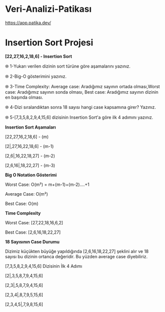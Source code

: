 # Veri-Analizi-Patikası
https://app.patika.dev/

# Insertion Sort Projesi

**[22,27,16,2,18,6] - Insertion Sort**

֎ 1-Yukarı verilen dizinin sort türüne göre aşamalarını yazınız.

֎ 2-Big-O gösterimini yazınız.

֎ 3-Time Complexity: Average case: Aradığımız sayının ortada olması,Worst case: Aradığımız sayının sonda olması, Best case: Aradığımız sayının dizinin en başında olması.

֎ 4-Dizi sıralandıktan sonra 18 sayısı hangi case kapsamına girer? Yazınız.

֎ 5-[7,3,5,8,2,9,4,15,6] dizisinin Insertion Sort'a göre ilk 4 adımını yazınız.

**Insertion Sort Aşamaları**

[22,27,16,2,18,6] - (m)

[2|,27,16,22,18,6] - (m-1)

[2,6|,16,22,18,27] - (m-2)

[2,6,16|,18,22,27] - (m-3)

**Big O Notation Gösterimi**


Worst Case: O(m²) = m+(m-1)+(m-2)....+1

Average Case: O(m²)

Best Case: O(m)

**Time Complexity**

Worst Case: [27,22,18,16,6,2]

Best Case: [2,6,16,18,22,27]

**18 Sayısının Case Durumu**

Dizimiz küçükten büyüğe yapıldığında [2,6,16,18,22,27] şeklini alır ve 18 sayısı bu dizinin ortanca değeridir. Bu yüzden average case diyebiliriz.

[7,3,5,8,2,9,4,15,6] Dizisinin İlk 4 Adımı

[2|,3,5,8,7,9,4,15,6]

[2,3|,5,8,7,9,4,15,6]

[2,3,4|,8,7,9,5,15,6]

[2,3,4,5|,7,9,8,15,6]

